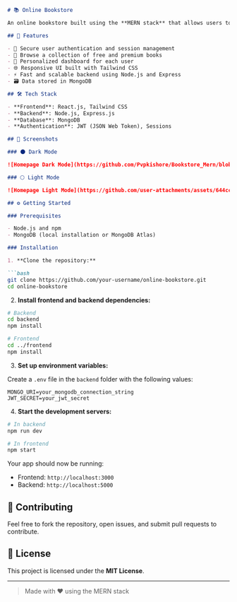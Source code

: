 

````markdown
# 📚 Online Bookstore

An online bookstore built using the **MERN stack** that allows users to access both free and premium books with secure authentication and personalized session management.

## 🚀 Features

- 🔐 Secure user authentication and session management  
- 📖 Browse a collection of free and premium books  
- 🧾 Personalized dashboard for each user  
- 🌐 Responsive UI built with Tailwind CSS  
- ⚡ Fast and scalable backend using Node.js and Express  
- 🗃️ Data stored in MongoDB  

## 🛠️ Tech Stack

- **Frontend**: React.js, Tailwind CSS  
- **Backend**: Node.js, Express.js  
- **Database**: MongoDB  
- **Authentication**: JWT (JSON Web Token), Sessions  

## 📸 Screenshots

### 🌑 Dark Mode

![Homepage Dark Mode](https://github.com/Pvpkishore/Bookstore_Mern/blob/main/Bookstoreimg.png)

### 🌕 Light Mode

![Homepage Light Mode](https://github.com/user-attachments/assets/644cca4d-2810-45b6-ba30-8cc5833b319c)

## ⚙️ Getting Started

### Prerequisites

- Node.js and npm  
- MongoDB (local installation or MongoDB Atlas)

### Installation

1. **Clone the repository:**

```bash
git clone https://github.com/your-username/online-bookstore.git
cd online-bookstore
````

2. **Install frontend and backend dependencies:**

```bash
# Backend
cd backend
npm install

# Frontend
cd ../frontend
npm install
```

3. **Set up environment variables:**

Create a `.env` file in the `backend` folder with the following values:

```env
MONGO_URI=your_mongodb_connection_string
JWT_SECRET=your_jwt_secret
```

4. **Start the development servers:**

```bash
# In backend
npm run dev

# In frontend
npm start
```

Your app should now be running:

* Frontend: `http://localhost:3000`
* Backend: `http://localhost:5000`

## 🙌 Contributing

Feel free to fork the repository, open issues, and submit pull requests to contribute.

## 📄 License

This project is licensed under the **MIT License**.

---

> Made with ❤️ using the MERN stack

```

```
